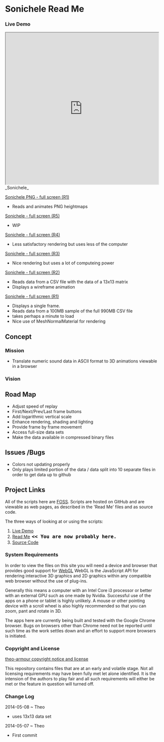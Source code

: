 Sonichele Read Me
===

### Live Demo

<iframe src="http://theo-armour.github.io/cookbook/sonichele/latest/index.html" width=100% height=500px class='overview' >
There is an `iframe` here. It is not visible when viewed on github.com. To view, please go to theo-armour.github.io. See 'Project Links' just below.
</iframe>
_Sonichele_

[Sonichele PNG - full screen (R1)]( http://theo-armour.github.io/cookbook/sonichele/png-r1/sonichele-png-r1.html ) 

* Reads and animates PNG heightmaps


[Sonichele - full screen (R5)]( http://theo-armour.github.io/cookbook/sonichele/r5/sonichele-r5.html ) 

* WIP


[Sonichele - full screen (R4)]( http://theo-armour.github.io/cookbook/sonichele/r4/sonichele-r4.html ) 

* Less satisfactory rendering but uses less of the computer 


[Sonichele - full screen (R3)]( http://theo-armour.github.io/cookbook/sonichele/r3/sonichele-r3.html )  

* Nice rendering but uses a lot of computeing power



[Sonichele - full screen (R2)]( http://theo-armour.github.io/cookbook/sonichele/r2/display-plate-coordinates-r2.html )  

* Reads data from a CSV file with the data of a 13x13 matrix
* Displays a wireframe animation


[Sonichele - full screen (R1)]( http://theo-armour.github.io/cookbook/sonichele/r1/display-plate-coordinates-r1.html )  

* Displays a single frame.
* Reads data from a 100MB sample of the full 990MB CSV file
* takes perhaps a minute to load
* Nice use of MeshNormalMaterial for rendering

## Concept

### Mission 
<!-- a statement of a rationale, applicable now as well as in the future -->

* Translate numeric sound data in ASCII format to 3D animations viewable in a browser
  
### Vision 
<!--  a descriptive picture of a desired future state -->

<!--
## Features
-->


## Road Map

* Adjust speed of replay
* First/Next/Prev/Last frame buttons
* Add logarithmic vertical scale
* Enhance rendering, shading and lighting
* Provide frame by frame movement
* Access full-size data sets
* Make the data available in compressed binary files

## Issues /Bugs

* Colors not updating properly
* Only plays limited portion of the data / data split into 10 separate files in order to get data up to github


## Project Links

All of the scripts here are [FOSS]( https://en.wikipedia.org/wiki/Free_and_open-source_software ).
Scripts are hosted on GitHub and are viewable as web pages, as described in the 'Read Me' files and as source code.

The three ways of looking at or using the scripts:

1. [Live Demo]( http://theo-armour.github.io/cookbook/sonichele/latest/index.html )  
2. [Read Me]( http://theo-armour.github.io/cookbook/sonichele/ "view the files as apps." ) <input value="<< You are now probably here." size=28 style="font:bold 12pt monospace;border-width:0;" >   
3. [Source Code]( https://github.com/theo-armour/cookbook/tree/gh-pages/sonichele/ "View the files as source code." ) <scan style=display:none ><< You are now probably here.</scan>  

### System Requirements

In order to view the files on this site you will need a device and browser that provides good support for [WebGL](http://get.webgl.org/)
WebGL is the JavaScript API for rendering interactive 3D graphics and 2D graphics within any compatible web browser without the use of plug-ins. 

Generally this means a computer with an Intel Core i3 processor or better with an external GPU such as one made by Nvidia. 
Successful use of the apps on a phone or tablet is highly unlikely. 
A mouse or other pointing device with a scroll wheel is also highly recommended so that you can zoom, pant and rotate in 3D.
 
The apps here are currently being built and tested with the Google Chrome browser. 
Bugs on browsers other than Chrome need not be reported until such time as the work settles down and an effort to support more browsers is initiated.



### Copyright and License

[theo-armour copyright notice and license]( https://github.com/theo-armour/theo-armour.github.io/blob/master/copyright-notice-and-license.md )

This repository contains files that are at an early and volatile stage. Not all licensing requirements may have been fully met let alone identified. It is the intension of the authors to play fair and all such requirements will either be met or the feature in question will turned off.

### Change Log

2014-05-08 ~ Theo

* uses 13x13 data  set

2014-05-07 ~ Theo

* First commit



